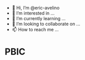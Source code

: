 - 👋 Hi, I’m @eric-avelino
- 👀 I’m interested in ...
- 🌱 I’m currently learning ...
- 💞️ I’m looking to collaborate on ...
- 📫 How to reach me ...
# PBIC
<!---
eric-avelino/eric-avelino is a ✨ special ✨ repository because its `README.md` (this file) appears on your GitHub profile.
You can click the Preview link to take a look at your changes.
--->
